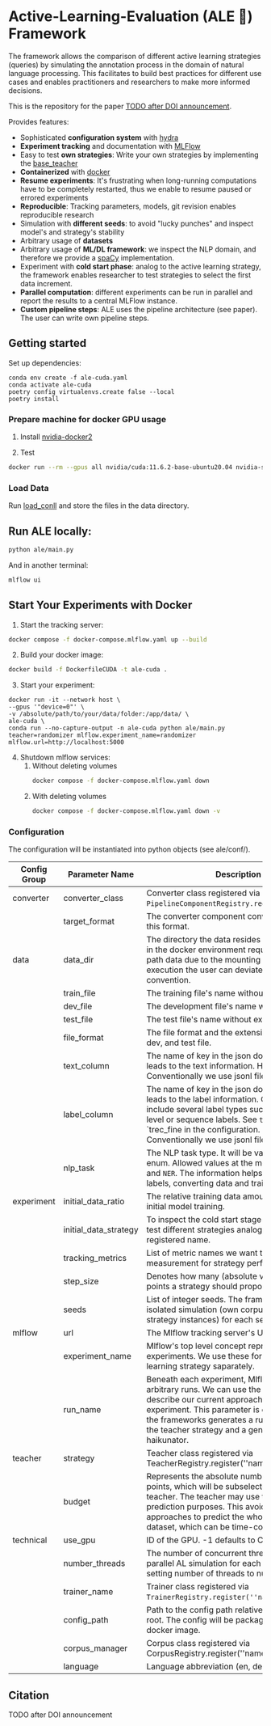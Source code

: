 # Active-Learning-Evaluation (ALE :beer:) Framework

The framework allows the comparison of different active learning strategies (queries) by simulating the annotation
process in the domain of natural language processing. This facilitates to build best practices for different use cases
and enables practitioners and researchers to make more informed decisions.

This is the repository for the paper [TODO after DOI announcement]().

Provides features:
- Sophisticated **configuration system** with [hydra](https://github.com/facebookresearch/hydra)
- **Experiment tracking** and documentation with [MLFlow](https://mlflow.org/)
- Easy to test **own strategies**: Write your own strategies by implementing the [base_teacher](ale/teacher/base_teacher.py)
- **Containerized** with [docker](https://www.docker.com/)
- **Resume experiments**: It's frustrating when long-running computations have to be completely restarted, thus we enable to
  resume paused or errored experiments
- **Reproducible**: Tracking parameters, models, git revision enables reproducible research
- Simulation with **different seeds**: to avoid "lucky punches" and inspect model's and strategy's stability
- Arbitrary usage of **datasets**
- Arbitrary usage of **ML/DL framework**: we inspect the NLP domain, and therefore we provide a [spaCy](https://spacy.io/) implementation.
- Experiment with **cold start phase**: analog to the active learning strategy, the framework enables researcher to test
  strategies to select the first data increment.
- **Parallel computation**: different experiments can be run in parallel and report the results to a central MLFlow instance.
- **Custom pipeline steps**: ALE uses the pipeline architecture (see paper). The user can write own pipeline steps.

## Getting started

Set up dependencies:

```
conda env create -f ale-cuda.yaml
conda activate ale-cuda
poetry config virtualenvs.create false --local
poetry install
```

### Prepare machine for docker GPU usage

1. Install [nvidia-docker2](https://docs.nvidia.com/datacenter/cloud-native/container-toolkit/install-guide.html#setting-up-nvidia-container-toolkit)

2. Test
```bash
docker run --rm --gpus all nvidia/cuda:11.6.2-base-ubuntu20.04 nvidia-smi
```

### Load Data

Run [load_conll](ale/data/huggingface_load_dataset_conll.py) and store the files in the data directory.


## Run ALE locally:

```bash
python ale/main.py
```

And in another terminal:

```bash
mlflow ui
```

## Start Your Experiments with Docker

1. Start the tracking server:

```bash
docker compose -f docker-compose.mlflow.yaml up --build
```

2. Build your docker image:

```bash 
docker build -f DockerfileCUDA -t ale-cuda .
```

3. Start your experiment:

```
docker run -it --network host \
--gpus '"device=0"' \
-v /absolute/path/to/your/data/folder:/app/data/ \
ale-cuda \
conda run --no-capture-output -n ale-cuda python ale/main.py teacher=randomizer mlflow.experiment_name=randomizer mlflow.url=http://localhost:5000
```

4. Shutdown mlflow services:
    1. Without deleting volumes
       ```bash
       docker compose -f docker-compose.mlflow.yaml down
       ```
    2. With deleting volumes
       ```bash
       docker compose -f docker-compose.mlflow.yaml down -v
       ```

### Configuration

The configuration will be instantiated into python objects (see ale/conf/).

| Config Group | Parameter Name        | Description                                                                                                                                                                                                                                                                            |
|--------------|-----------------------|----------------------------------------------------------------------------------------------------------------------------------------------------------------------------------------------------------------------------------------------------------------------------------------|
| converter    | converter_class       | Converter class registered via `PipelineComponentRegistry.register(''name'')`.                                                                                                                                                                                                         |
|              | target_format         | The converter component converts the data into this format.                                                                                                                                                                                                                            |
| data         | data_dir              | The directory the data resides in. The execution in the docker environment requires the base path data due to the mounting directory. In local execution the user can deviate from this convention.                                                                                    |
|              | train_file            | The training file's name without extension.                                                                                                                                                                                                                                            |
|              | dev_file              | The development file's name without extension.                                                                                                                                                                                                                                         |
|              | test_file             | The test file's name without extension.                                                                                                                                                                                                                                                |
|              | file_format           | The file format and the extension of the train, dev, and test file.                                                                                                                                                                                                                    |
|              | text_column           | The name of key in the json document which leads to the text information. Hint: Conventionally we use jsonl files. Default: text                                                                                                                                                       |
|              | label_column          | The name of key in the json document which leads to the label information. Corpora may include several label types such as document-level or sequence labels. See `trec_coarse` and `trec_fine in the configuration. Hint: Conventionally we use jsonl files. Default: label           |
|              | nlp_task              | The NLP task type. It will be validated against an enum. Allowed values at the moment are `CLS` and `NER`. The information helps for collecting labels, converting data and training.                                                                                                  |
| experiment   | initial_data_ratio    | The relative training data amount used for an initial model training.                                                                                                                                                                                                                  |
|              | initial_data_strategy | To inspect the cold start stage researchers can test different strategies analog to teachers with registered name.                                                                                                                                                                     |
|              | tracking_metrics      | List of metric names we want to use as measurement for strategy performance.                                                                                                                                                                                                           |
|              | step_size             | Denotes how many (absolute value) new data points a strategy should propose.                                                                                                                                                                                                           |
|              | seeds                 | List of integer seeds. The framework runs an isolated simulation (own corpus, trainer, strategy instances) for each seed.                                                                                                                                                              |
| mlflow       | url                   | The Mlflow tracking server's URL.                                                                                                                                                                                                                                                      |
|              | experiment_name       | Mlflow's top level concept represents experiments. We use these for each active learning strategy saparately.                                                                                                                                                                          |
|              | run_name              | Beneath each experiment, Mlflow tracks arbitrary runs. We can use the run names to describe our current approach under the experiment. This parameter is optional: If empty, the frameworks generates a run name based on the teacher strategy and a generated suffix with haikunator. |
| teacher      | strategy              | Teacher class registered via TeacherRegistry.register(''name'')`.                                                                                                                                                                                                                      |
|              | budget                | Represents the absolute number of training data points, which will be subselected for the teacher. The teacher may use the subset for prediction purposes. This avoids exploitation approaches to predict the whole unlabled dataset, which can be time-consuming.                     |
| technical    | use_gpu               | ID of the GPU. -1 defaults to CPU.                                                                                                                                                                                                                                                     |
|              | number_threads        | The number of concurrent threads used for parallel AL simulation for each seed. -1 for setting number of threads to number of seeds.                                                                                                                                                   |
|              | trainer_name          | Trainer class registered via `TrainerRegistry.register(''name'')`.                                                                                                                                                                                                                     |
|              | config_path           | Path to the config path relative to the project root. The config will be packaged into the docker image.                                                                                                                                                                               |
|              | corpus_manager        | Corpus class registered via CorpusRegistry.register(''name'')`.                                                                                                                                                                                                                        |
|              | language              | Language abbreviation (en, de, etc. )                                                                                                                                                                                                                                                  |

## Citation

TODO after DOI announcement
